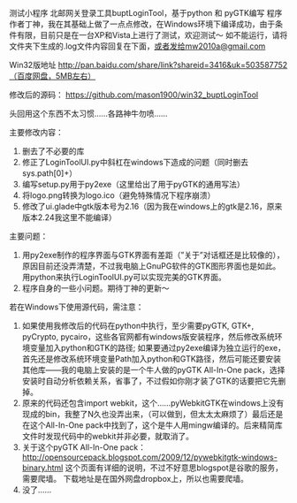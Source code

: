 测试小程序
北邮网关登录工具buptLoginTool，基于python 和 pyGTK编写
程序作者丁神，我在其基础上做了一点点修改，在Windows环境下编译成功，由于条件有限，目前只是在一台XP和Vista上进行了测试，欢迎测试～
如不能运行，请将文件夹下生成的.log文件内容回复在下面，或者发给mw2010a@gmail.com

Win32版地址
http://pan.baidu.com/share/link?shareid=3416&uk=503587752（百度网盘，5MB左右）

修改后的源码：
https://github.com/mason1900/win32_buptLoginTool

头回用这个东西不太习惯……各路神牛勿喷……

主要修改内容：
1.	删去了不必要的库
2.	修正了LoginToolUI.py中斜杠在windows下造成的问题（同时删去sys.path[0]+）
3.	编写setup.py用于py2exe（这里给出了用于pyGTK的通用写法）
4.	将logo.png转换为logo.ico（避免特殊情况下程序崩溃）
5.	修改了ui.glade中gtk版本号为2.16（因为我在windows上的gtk是2.16，原来版本2.24我这里不能编译）

主要问题：
1.	用py2exe制作的程序界面与GTK界面有差距（”关于”对话框还是比较像的），原因目前还没弄清楚，不过我电脑上GnuPG软件的GTK图形界面也是如此。用python来执行LoginToolUI.py可以实现完美的GTK界面。
2.	程序自身的一些小问题。期待丁神的更新～

若在Windows下使用源代码，需注意：
1.	如果使用我修改后的代码在python中执行，至少需要pyGTK, GTK+, pyCrypto, pycairo，这些各官网都有windows版安装程序，然后修改系统环境变量加入python和GTK的路径; 如果要通过py2exe编译为独立运行的exe，首先还是修改系统环境变量Path加入python和GTK路径，然后可能还要安装其他库——我的电脑上安装的是一个牛人做的pyGTK All-In-One pack，选择安装时自动分析依赖关系，省事了，不过假如你刚才装了GTK的话要把它先删掉。
2.	原来的代码还包含import webkit，这个……pyWebkitGTK在windows上没有现成的bin，我整了N久也没弄出来，（可以做到，但太太太麻烦了）最后还是在这个All-In-One pack中找到了，这个是牛人用mingw编译的。后来精简库文件时发现代码中的webkit并非必要，就取消了。
3.	关于这个pyGTK All-In-One pack：
http://opensourcepack.blogspot.com/2009/12/pywebkitgtk-windows-binary.html
这个页面有详细的说明，不过不好意思blogspot是谷歌的服务，需要爬墙。
下载地址是在国外网盘dropbox上，所以也需要爬墙。
4.	没了……
